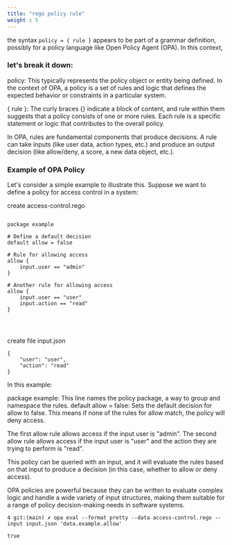 ```yaml
---
title: "rego policy rule"
weight : 5
---
```


the syntax `policy = { rule }` appears to be part of a grammar definition, possibly for a policy language like Open Policy Agent (OPA). In this context, 


### let's break it down:

policy: This typically represents the policy object or entity being defined. In the context of OPA, a policy is a set of rules and logic that defines the expected behavior or constraints in a particular system.

{ rule }: The curly braces {} indicate a block of content, and rule within them suggests that a policy consists of one or more rules. Each rule is a specific statement or logic that contributes to the overall policy.

In OPA, rules are fundamental components that produce decisions. A rule can take inputs (like user data, action types, etc.) and produce an output decision (like allow/deny, a score, a new data object, etc.).

### Example of OPA Policy

Let's consider a simple example to illustrate this. Suppose we want to define a policy for access control in a system:

create access-control.rego
```

package example

# Define a default decision
default allow = false

# Rule for allowing access
allow {
    input.user == "admin"
}

# Another rule for allowing access
allow {
    input.user == "user"
    input.action == "read"
}




```


create file input.json
```
{
    "user": "user",
    "action": "read"
}

```

In this example:

package example: This line names the policy package, a way to group and namespace the rules.
default allow = false: Sets the default decision for allow to false. This means if none of the rules for allow match, the policy will deny access.

The first allow rule allows access if the input user is "admin".
The second allow rule allows access if the input user is "user" and the action they are trying to perform is "read".

This policy can be queried with an input, and it will evaluate the rules based on that input to produce a decision (in this case, whether to allow or deny access).

OPA policies are powerful because they can be written to evaluate complex logic and handle a wide variety of input structures, making them suitable for a range of policy decision-making needs in software systems.


```
4 git:(main) ✗ opa eval --format pretty --data access-control.rego --input input.json 'data.example.allow'

true

```

